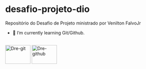 # desafio-projeto-dio

Repositório do Desafio de Projeto ministrado por Venilton FalvoJr

- 🌱 I’m currently learning Git/Github.

<div style="display: inline_block"><br>
  <img align="center" alt="Dre-git" height="60" width="80" src="https://cdn.jsdelivr.net/gh/devicons/devicon/icons/git/git-original-wordmark.svg">
  <img align="center" alt="Dre-github" height="60" width="80" src="https://cdn.jsdelivr.net/gh/devicons/devicon/icons/github/github-original.svg">
</div>

